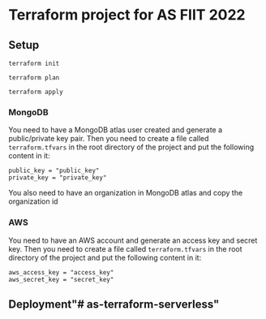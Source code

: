 # Terraform project for AS FIIT 2022


## Setup

```terraform init```

```terraform plan```

```terraform apply```


### MongoDB

You need to have a MongoDB atlas user created and generate a public/private key pair. Then you need to create a file called `terraform.tfvars` in the root directory of the project and put the following content in it:

```hcl
public_key = "public_key"
private_key = "private_key"
```

You also need to have an organization in MongoDB atlas and copy the organization id


### AWS 

You need to have an AWS account and generate an access key and secret key. Then you need to create a file called `terraform.tfvars` in the root directory of the project and put the following content in it:

```hcl  
aws_access_key = "access_key"
aws_secret_key = "secret_key"
```



## Deployment"# as-terraform-serverless" 
